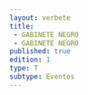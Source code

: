 ```yaml
---
layout: verbete
title:
 - GABINETE NEGRO
 - GABINETE NEGRO
published: true
edition: 1  
type: T
subtype: Eventos
---
```


